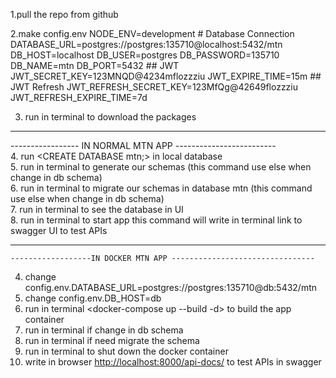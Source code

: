 1.pull the repo from github

2.make config.env
      NODE_ENV=development
     # Database Connection
     DATABASE_URL=postgres://postgres:135710@localhost:5432/mtn
    DB_HOST=localhost
    DB_USER=postgres
    DB_PASSWORD=135710
    DB_NAME=mtn
    DB_PORT=5432
    ## JWT
   JWT_SECRET_KEY=123MNQD@4234mflozzziu
   JWT_EXPIRE_TIME=15m
     ## JWT Refresh
    JWT_REFRESH_SECRET_KEY=123MfQg@42649flozzziu
   JWT_REFRESH_EXPIRE_TIME=7d

3. run in terminal  <npm install> to download the packages
_______________________________________________________________________________________________________________________________________
  ----------------- IN NORMAL MTN APP  -------------------------                                                                                                                      
4. run <CREATE DATABASE mtn;>  in local database                                                                              
5. run in terminal  <npm run db:generate>   to generate our schemas (this command use else when change in db schema)                               
6. run in terminal  <npm run db:migrate>     to migrate  our schemas in database mtn (this command use else when change in db schema)                                
7. run in terminal  <npm run studio>            to see the database in UI                                                                              
8. run in terminal   <npm run start>             to start app  this command will write in terminal  link to swagger UI to test APIs                                 
_______________________________________________________________________________________________________________________________________
    ------------------IN DOCKER MTN APP --------------------------------
4. change config.env.DATABASE_URL=postgres://postgres:135710@db:5432/mtn                                                               
5. change config.env.DB_HOST=db                                                                                                               
6. run in terminal  <docker-compose up --build -d>                                    to build the app container                           
7. run in terminal  <docker-compose exec app npm run db:generate>         if change in db schema                                         
8. run in terminal  <docker-compose exec app npm run db:migrate>           if need migrate the schema                                        
9. run in terminal   <docker-compose down>                                               to shut down the docker container                              
10. write in browser <http://localhost:8000/api-docs/>                               to test APIs in swagger                                       
